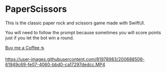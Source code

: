 # PaperScissors
This is the classic paper rock and scissors game made with SwiftUI.

You will need to follow the prompt because sometimes you will score points just if you let the bot win a round.

[Buy me a Coffee ☕️](https://www.buymeacoffee.com/andresraigoza)

https://user-images.githubusercontent.com/81978983/200688506-61949c69-fe07-4060-bbd0-ca17297dedcc.MP4
